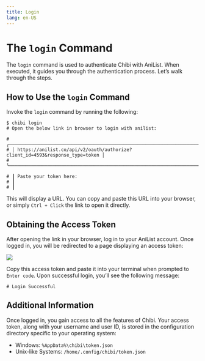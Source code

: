 ```yaml
---
title: Login
lang: en-US
---
```

# The `login` Command

The `login` command is used to authenticate Chibi with AniList. When executed, it guides you through the authentication process. Let’s walk through the steps.

## How to Use the `login` Command

Invoke the `login` command by running the following:

```shell
$ chibi login
# Open the below link in browser to login with anilist: 

# ╭──────────────────────────────────────────────────────────────────────────────╮
# │ https://anilist.co/api/v2/oauth/authorize?client_id=4593&response_type=token │
# ╰──────────────────────────────────────────────────────────────────────────────╯

# ┃ Paste your token here:                                                          
# ┃                                                                                 
# ┃                                                                                 
```

This will display a URL. You can copy and paste this URL into your browser, or simply `Ctrl + Click` the link to open it directly.

## Obtaining the Access Token

After opening the link in your browser, log in to your AniList account. Once logged in, you will be redirected to a page displaying an access token:

![](https://i.imgur.com/00ZR1CL.png)

Copy this access token and paste it into your terminal when prompted to `Enter code`. Upon successful login, you’ll see the following message:

```shell
# Login Successful
```

## Additional Information

Once logged in, you gain access to all the features of Chibi. Your access token, along with your username and user ID, is stored in the configuration directory specific to your operating system:

- Windows: `%AppData%\chibi\token.json`
- Unix-like Systems: `/home/.config/chibi/token.json`
